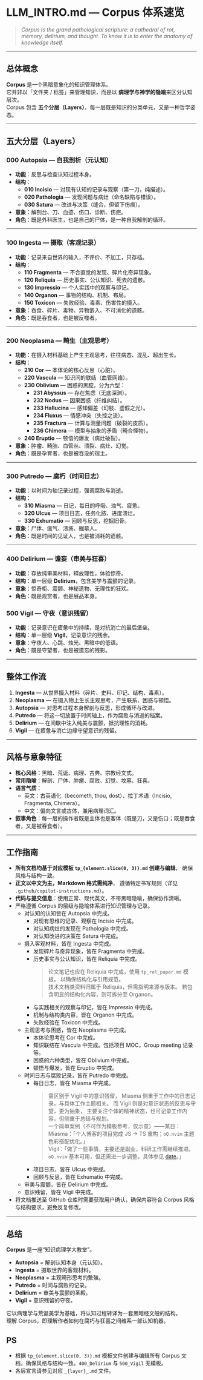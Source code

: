 # **LLM_INTRO.md — Corpus 体系速览**

> *Corpus is the grand pathological scripture: a cathedral of rot, memory, delirium, and thought. To know it is to enter the anatomy of knowledge itself.*

---

## 总体概念

**Corpus** 是一个黑暗意象化的知识管理体系。  
它并非以「文件夹 / 标签」来管理知识，而是以 **病理学与神学的隐喻**来区分认知层次。  
Corpus 包含 **五个分层（Layers）**，每一层既是知识的分类单元，又是一种哲学姿态。  

---

## 五大分层（Layers）

### **000 Autopsia** — 自我剖析（元认知）

- **功能**：反思与检查认知过程本身。  
- **结构**：  
  - **010 Incisio** — 对现有认知的记录与观察（第一刀，纯描述）。  
  - **020 Pathologia** — 发现问题与病灶（命名缺陷与错误）。  
  - **030 Satura** — 改进与决策（缝合，但留下伤痕）。  
- **意象**：解剖台、刀、血迹、伤口、诊断、伤疤。  
- **角色**：既是外科医生，也是自己的尸体，是一种自我解剖的循环。

---

### **100 Ingesta** — 摄取（客观记录）

- **功能**：记录来自世界的输入，不评价、不加工，只存档。  
- **结构**：  
  - **110 Fragmenta** — 不合直觉的发现、碎片化奇异现象。  
  - **120 Reliquia** — 历史事实、公认知识、死去的遗骸。  
  - **130 Impressio** — 个人实践中的观察与印记。  
  - **140 Organon** — 事物的结构、机制、布局。  
  - **150 Toxicon** — 失败经验、毒素、伤害性的摄入。  
- **意象**：吞食、碎片、毒物、异物嵌入、不可消化的遗骸。  
- **角色**：既是吞食者，也是被反噬者。  

---

### **200 Neoplasma** — 畸生（主观思考）

- **功能**：在摄入材料基础上产生主观思考，往往病态、混乱、超出生长。  
- **结构**：  
  - **210 Cor** — 本体论的核心反思（心脏）。  
  - **220 Vascula** — 知识间的联结（血管网络）。  
  - **230 Oblivium** — 困惑的黑腔，分为六型：  
    - **231 Abyssus** — 存在焦虑（无底深渊）。  
    - **232 Nodus** — 因果困惑（纤维纠结）。  
    - **233 Hallucina** — 感知偏差（幻肢、虚假之光）。  
    - **234 Fluxus** — 情感冲突（失控之流）。  
    - **235 Fractura** — 计算与测量问题（破裂的皮质）。  
    - **236 Chimera** — 模型与抽象的矛盾（畸合怪物）。  
  - **240 Eruptio** — 顿悟的爆发（病灶破裂）。  
- **意象**：肿瘤、畸胎、血管丛、溃裂、病灶、幻觉。  
- **角色**：既是孕育者，也是被吞没的宿主。  

---

### **300 Putredo** — 腐朽（时间日志）

- **功能**：以时间为轴记录过程，强调腐败与消逝。  
- **结构**：  
  - **310 Miasma** — 日记，每日的呼吸、浊气、疲惫。  
  - **320 Ulcus** — 项目日志，任务化脓、进度溃烂。  
  - **330 Exhumatio** — 回顾与反思，挖掘旧骨。  
- **意象**：尸体、瘟气、溃疡、掘墓人。  
- **角色**：既是时间的见证人，也是被消耗的遗骸。  

---

### **400 Delirium** — 谵妄（审美与狂喜）

- **功能**：存放纯审美材料，释放理性，体验惊奇。  
- **结构**：单一层级 **Delirium**，包含美学与震颤的记录。
- **意象**：惊奇柜、震颤、神秘遗物、无理性的狂欢。  
- **角色**：既是观赏者，也是展品本身。  

### **500 Vigil** — 守夜（意识残留）

- **功能**：记录意识在疲惫中的持续，是对抗消亡的最后堡垒。  
- **结构**：单一层级 **Vigil**，记录意识的残余。  
- **意象**：守夜人、心跳、烛光、黑暗中的低语。  
- **角色**：既是守望者，也是被遗忘的残影。

---

## 整体工作流

1. **Ingesta** — 从世界摄入材料（碎片、史料、印记、结构、毒素）。  
2. **Neoplasma** — 在摄入物上生长主观思考，产生联系、困惑与顿悟。  
3. **Autopsia** — 对思考过程本身解剖与反思，形成循环与改进。  
4. **Putredo** — 将这一切放置于时间轴上，作为腐败与消逝的档案。  
5. **Delirium** — 在间歇中注入纯美与震颤，抵抗理性的消耗。  
6. **Vigil** — 在疲惫与消亡边缘守望意识的残留。

---

## 风格与意象特征

- **核心风格**：黑暗、荒诞、病理、古典、宗教经文式。  
- **常用隐喻**：解剖、尸体、肿瘤、腐败、幻觉、坟墓、狂喜。  
- **语言气质**：  
  - 英文：古英语化（becometh, thou, dost）、拉丁术语（Incisio, Fragmenta, Chimera）。  
  - 中文：偏向文言或古体，兼用病理词汇。  
- **叙事角色**：每一层的操作者既是主体也是客体（既是刀，又是伤口；既是吞食者，又是被吞食者）。  

---

## 工作指南

- **所有文档均基于对应模板 `tp_{element.slice(0, 3)}.md` 创建与编辑**，
  确保风格与结构一致。  
- **正文以中文为主，Markdown 格式需纯净**，
  遵循特定书写规则（详见 `.github/copilot-instructions.md`）。
- **代码与提交信息**：使用正常、现代英文，不带黑暗隐喻，确保协作清晰。
- 严格遵循 Corpus 的层级与隐喻体系进行知识管理与记录。
  - 对认知的认知皆在 Autopsia 中完成。
    - 对现有思维的记录、观察在 Incisio 中完成。
    - 对认知病灶的发现在 Pathologia 中完成。
    - 对认知改进的决策在 Satura 中完成。
  - 摄入客观材料，皆在 Ingesta 中完成。
    - 发现碎片与奇异现象，皆在 Fragmenta 中完成。
    - 历史事实与公认知识，皆在 Reliquia 中完成。
      > 论文笔记也应在 Reliquia 中完成，使用 `tp_rel_paper.md` 模板，
      > 以确保结构化与引用规范。  
      > 技术文档类资料归属于 Reliquia，但需指明来源与版本。
      > 若包含明显的结构化内容，则可拆分至 Organon。  
    - 与实践相关的观察与印记，皆在 Impressio 中完成。
    - 机制与结构类内容，皆在 Organon 中完成。
    - 失败经验在 Toxicon 中完成。
  - 主观思考与困惑，皆在 Neoplasma 中完成。
    - 本体论思考在 Cor 中完成。
    - 知识联结在 Vascula 中完成。包括项目 MOC，Group meeting 记录等。
    - 困惑的六种类型，皆在 Oblivium 中完成。
    - 顿悟与爆发，皆在 Eruptio 中完成。
  - 时间日志与腐败记录，皆在 Putredo 中完成。
    - 每日日志，皆在 Miasma 中完成。
      > 需区别于 Vigil 中的意识残留，
      > Miasma 侧重于工作中的日志记录，与具体工作主题相关。
      > 而 Vigil 则是对意识状态的反思与守望，更为抽象，
      > 主要关注个体的精神状态，也可记录工作内容，但侧重于总结与规划。  
      > 一个简单案例（不可作为模板参考，仅示意）——某日：  
      > Miasma：「个人博客的项目完成 JS -> TS 重构；`oQ.nvim` 主题色彩搭配优化。」  
      > Vigil：「做了一些事情，主要还是副业，科研工作需继续推进。
      > `oQ.nvim` 基本可用，但还需进一步调整。具体参见 [date](link_to_miasma_entry)。」
    - 项目日志，皆在 Ulcus 中完成。
    - 回顾与反思，皆在 Exhumatio 中完成。
  - 审美与震颤，皆在 Delirium 中完成。
  - 意识残留，皆在 Vigil 中完成。
- 将文档推送至 GitHub 仓库时需要获取用户确认，确保内容符合 Corpus 风格与结构要求，避免反复修改。

---

## 总结

**Corpus** 是一座“知识病理学大教堂”。  
- **Autopsia** = 解剖认知本身（元认知）。  
- **Ingesta** = 摄取世界的客观材料。  
- **Neoplasma** = 主观畸形思考的繁殖。  
- **Putredo** = 时间与腐败的记录。  
- **Delirium** = 审美与震颤的圣殿。  
- **Vigil** = 意识残留的守夜。

它以病理学与荒诞美学为基础，将认知过程转译为一套黑暗经文般的结构。  
理解 Corpus，即理解作者如何在腐朽与狂喜之间维系一部认知机器。  

## PS

- 根据 `tp_{element.slice(0, 3)}.md` 模板文件创建与编辑所有 Corpus 文档，确保风格与结构一致。`400_Delirium` 与 `500_Vigil` 无模板。
- 各层宣言请参见对应 `_{layer}_.md` 文件。


